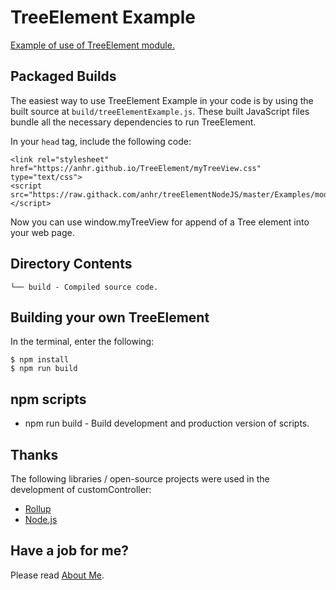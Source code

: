 ﻿# TreeElement Example
[Example of use of TreeElement module.](https://raw.githack.com/anhr/TreeElementNodeJS/master/Examples/module/)


## Packaged Builds
The easiest way to use TreeElement Example in your code is by using the built source at `build/treeElementExample.js`. These built JavaScript files bundle all the necessary dependencies to run TreeElement.

In your `head` tag, include the following code:
```
<link rel="stylesheet" href="https://anhr.github.io/TreeElement/myTreeView.css" type="text/css">
<script src="https://raw.githack.com/anhr/treeElementNodeJS/master/Examples/module/build/treeElementExample.js"></script>
```

Now you can use window.myTreeView for append of a Tree element into your web page.

## Directory Contents

```
└── build - Compiled source code.
```

## Building your own TreeElement

In the terminal, enter the following:

```
$ npm install
$ npm run build
```

## npm scripts

- npm run build - Build development and production version of scripts.

## Thanks
The following libraries / open-source projects were used in the development of customController:
 * [Rollup](https://rollupjs.org)
 * [Node.js](http://nodejs.org/)

 ## Have a job for me?
Please read [About Me](https://anhr.github.io/AboutMe/).
